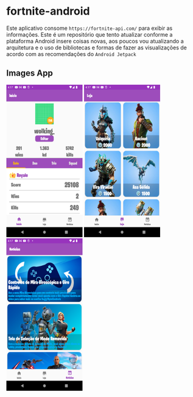 # fortnite-android

Este aplicativo consome ```https://fortnite-api.com/``` para exibir as informações.
Este é um repositório que tento atualizar conforme a plataforma Android insere coisas novas,
aos poucos vou atualizando a arquitetura e o uso de bibliotecas e formas de fazer as visualizações de acordo
com as recomendações do ```Android Jetpack ```

## Images App

<p float="left">
<img src="https://github.com/paulowolking/fortnite-android/blob/master/app/imagesApp/Screenshot_1645455028.png" width="200" height="400" />
<img src="https://github.com/paulowolking/fortnite-android/blob/master/app/imagesApp/Screenshot_1645455032.png" width="200" height="400" />
<img src="https://github.com/paulowolking/fortnite-android/blob/master/app/imagesApp/Screenshot_1645455034.png" width="200" height="400" />
</p>
